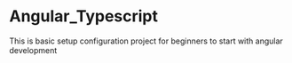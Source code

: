 # Angular_Typescript
This is basic setup configuration project for beginners to start with angular development

